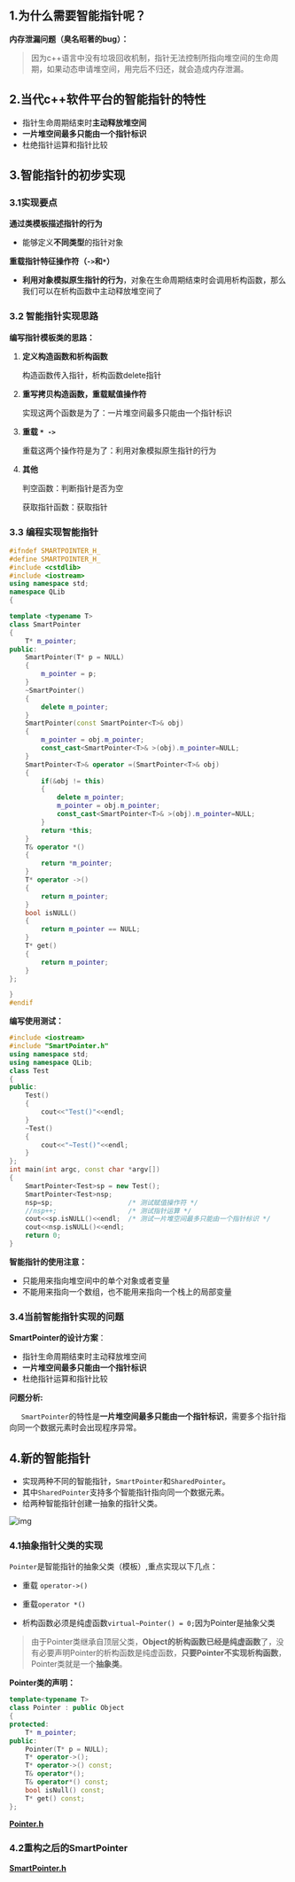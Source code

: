 ## 1.为什么需要智能指针呢？

**内存泄漏问题（臭名昭著的bug）：**

> 因为c++语言中没有垃圾回收机制，指针无法控制所指向堆空间的生命周期，如果动态申请堆空间，用完后不归还，就会造成内存泄漏。  

## **2.当代c++软件平台的智能指针的特性**

- 指针生命周期结束时**主动释放堆空间**
- **一片堆空间最多只能由一个指针标识**
- 杜绝指针运算和指针比较

## 3.智能指针的初步实现

### 3.1实现要点

**通过类模板描述指针的行为**

- 能够定义**不同类型**的指针对象


**重载指针特征操作符（`->`和`*`）**

- **利用对象模拟原生指针的行为**，对象在生命周期结束时会调用析构函数，那么我们可以在析构函数中主动释放堆空间了

### 3.2 智能指针实现思路

**编写指针模板类的思路：**

1. **定义构造函数和析构函数**

    构造函数传入指针，析构函数delete指针

2. **重写拷贝构造函数，重载赋值操作符**

    实现这两个函数是为了：一片堆空间最多只能由一个指针标识

3. **重载 `* ->`**

    重载这两个操作符是为了：利用对象模拟原生指针的行为

4. **其他** 

    判空函数：判断指针是否为空

    获取指针函数：获取指针

### 3.3 编程实现智能指针

```c++
#ifndef SMARTPOINTER_H_
#define SMARTPOINTER_H_
#include <cstdlib>
#include <iostream>
using namespace std;
namespace QLib
{

template <typename T>
class SmartPointer
{
    T* m_pointer;
public:
    SmartPointer(T* p = NULL)
    {
        m_pointer = p;
    }
    ~SmartPointer()
    {
        delete m_pointer;
    }
    SmartPointer(const SmartPointer<T>& obj)
    {
        m_pointer = obj.m_pointer;
        const_cast<SmartPointer<T>& >(obj).m_pointer=NULL;
    } 
    SmartPointer<T>& operator =(SmartPointer<T>& obj)
    {
        if(&obj != this)
        {
            delete m_pointer;
            m_pointer = obj.m_pointer;
            const_cast<SmartPointer<T>& >(obj).m_pointer=NULL;
        }
        return *this;
    }
    T& operator *()
    {
        return *m_pointer;
    }
    T* operator ->()
    {
        return m_pointer;
    }
    bool isNULL()
    {
        return m_pointer == NULL;
    }
    T* get()
    {
        return m_pointer;
    }
};

}
#endif
```

**编写使用测试：**

```c++
#include <iostream>
#include "SmartPointer.h"
using namespace std;
using namespace QLib;
class Test
{
public:
    Test()
    {
        cout<<"Test()"<<endl;
    }
    ~Test()
    {
        cout<<"~Test()"<<endl;
    }
};
int main(int argc, const char *argv[])
{
    SmartPointer<Test>sp = new Test();
    SmartPointer<Test>nsp;
    nsp=sp;                   /* 测试赋值操作符 */
    //nsp++;                  /* 测试指针运算 */
    cout<<sp.isNULL()<<endl;  /* 测试一片堆空间最多只能由一个指针标识 */
    cout<<nsp.isNULL()<<endl;
    return 0;
}
```

**智能指针的使用注意：**

- 只能用来指向堆空间中的单个对象或者变量
- 不能用来指向一个数组，也不能用来指向一个栈上的局部变量

### 3.4当前智能指针实现的问题

**SmartPointer的设计方案**：

- 指针生命周期结束时主动释放堆空间
- **一片堆空间最多只能由一个指针标识**
- 杜绝指针运算和指针比较

**问题分析:**

`	SmartPointer`的特性是**一片堆空间最多只能由一个指针标识**，需要多个指针指向同一个数据元素时会出现程序异常。

## 4.新的智能指针

- 实现两种不同的智能指针，`SmartPointer`和`SharedPointer`。
- 其中`SharedPointer`支持多个智能指针指向同一个数据元素。
- 给两种智能指针创建一抽象的指针父类。

![img](./pic/uml.png)

### 4.1抽象指针父类的实现

`Pointer`是智能指针的抽象父类（模板）,重点实现以下几点：

- 重载 `operator->()`
- 重载`operator *()`

- 析构函数必须是纯虚函数`virtual~Pointer() = 0;`因为Pointer是抽象父类

>由于Pointer类继承自顶层父类，**Object的析构函数已经是纯虚函数**了，没有必要声明Pointer的析构函数是纯虚函数，**只要Pointer不实现析构函数**，Pointer类就是一个**抽象类**。

**Pointer类的声明：**

```c++
template<typename T>
class Pointer : public Object
{
protected:
    T* m_pointer;
public:
    Pointer(T* p = NULL);
    T* operator->();
    T* operator->() const;
    T& operator*();
    T& operator*() const;
    bool isNull() const;
    T* get() const;
};
```

[**Pointer.h**](../../QLib/Pointer.h)

### 4.2重构之后的SmartPointer

[**SmartPointer.h**](../../QLib/SmartPointer.h )

